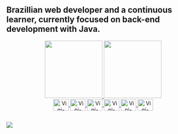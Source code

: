 ## Brazillian web developer and a continuous learner, currently focused on back-end development with Java.

<div align="center">
  <a href="https://github.com/vinifermo">
  <img height="150em" src="![Anurag's GitHub stats](https://github-readme-stats.vercel.app/api?username=vinifermo&show_icons=true&theme=radical)"/>
  <img height="150em" src="https://github-readme-stats.vercel.app/api?username=vinifermo)](https://github.com/anuraghazra/github-readme-stats"/> 

<div>

</div>
  <img align="center" alt="Vini-Java" height="30" width="40" src="https://cdn.jsdelivr.net/gh/devicons/devicon/icons/java/java-original.svg">
  <img align="center" alt="Vini-Spring" height="30" width="40" src="https://cdn.jsdelivr.net/gh/devicons/devicon/icons/spring/spring-original.svg">
  <img align="center" alt="Vini-SQL" height="30" width="40" src="https://cdn.jsdelivr.net/gh/devicons/devicon/icons/mysql/mysql-original.svg">
  <img align="center" alt="Vini-Postgres" height="30" width="40" src="https://cdn.jsdelivr.net/gh/devicons/devicon/icons/docker/docker-original.svg" />
  <img align="center" alt="Vini-Postgres" height="30" width="40" src="https://cdn.jsdelivr.net/gh/devicons/devicon/icons/postgresql/postgresql-original.svg" />
  <img align="center" alt="Vini-Postman" height="30" width="40" src="https://www.vectorlogo.zone/logos/getpostman/getpostman-icon.svg" />
  
</div>
  

##
<div> 
   <a href="https://www.linkedin.com/in/vinicius-fermo-437214234/" target="_blank"><img src="https://img.shields.io/badge/-LinkedIn-%230077B5?style=for-the-badge&logo=linkedin&logoColor=white" target="_blank"></a> 
  
</div>
